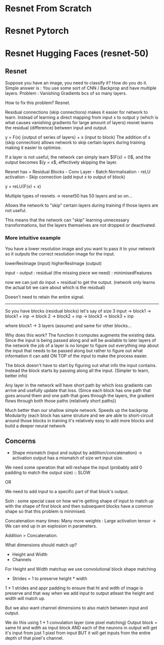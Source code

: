 # Resnet From Scratch
# Resnet Pytorch
# Resnet Hugging Faces (resnet-50)


## Resnet
Suppose you have an image, you need to classify it? How do you do it.
Simple answer is : You use some sort of CNN / Backprop and have multiple layers.
    Problem : Vanishing Gradients bcs of so many layers.

How to fix this problem?
Resnet.


Residual connections (skip connections) makes it easier for network to learn.
Instead of learning a direct mapping from input x to output y (which is what causes vanishing gradients for large amount of layers) resnet learns the residual (difference) between input and output.

y = F(x) {output of series of layers} + x (input to block)
The addition of x (skip connection) allows network to skip certain layers during training making it easier to optimise.

If a layer is not useful, the network can simply learn $(F(x) = 0\$, and the output becomes $(y = x\$, effectively skipping the layer.

Resnet has = Residual Blocks
    - Conv Layer
    - Batch Normalisation
    - reLU activation
    - Skip connection (add input x to output of block)

y = reLU(F(x) + x)

Multiple types of resnets -> resnet50 has 50 layers and so on...

Allows the network to "skip" certain layers during training if those layers are not useful.

This means that the network can "skip" learning unnecessary transformations, but the layers themselves are not dropped or deactivated.

### More intuitive example
You have a lower resolution image and you want to pass it to your network so it outputs the correct resolution image for the input.

lowerResImage (input)
higherResImage (output)

input - output : residual (the missing piece we need) : minimisedFeatures

now we can just do input + residual to get the output. (network only learns the actual bit we care about which is the residual)

Doesn't need to retain the entire signal.


---

So you have blocks (residual blocks) let's say of size 3
input -> block1 -> block1 + inp -> block 2 -> block2 + inp -> block3 -> block3 + inp

where block1 -> 3 layers (assume) and same for other blocks...

Why does this work?
The function it computes augments the existing data.
Since the input is being passed along and will be available to later layers of the network the job of a layer is no longer to figure out everything imp about the input that needs to be passed along but rather to figure out what information it can add ON TOP of the input to make the process easier.

The block doesn't have to start by figuring out what info the input contains.
Instead the block starts by passing along all the input.
(Simpler to learn, better info)

Any layer in the network will have short path by which loss gradients can arrive and usefully update that loss. (Since each block has one path that goes around them and one path that goes through the layers, the gradient flows through both those paths (relatively short paths))

Much better than our shallow simple network. 
Speeds up the backprop
Modularity (each block has same struture and we are able to short-circuit around those blocks in training it's relatively easy to add more blocks and build a deeper neural network

## Concerns
- Shape mismatch (input and output by addition/concatenation) -> activation output has a mismatch of size wrt input size.

We need some operation that will reshape the input (probably add 0 padding to match the output size) :: SLOW

OR

We need to add input to a specific part of that block's output.

Soln : some special case on how we're getting shape of input to match up with the shape of first block and then subsequent blocks have a common shape so that this problem is minimised.

Concatenation many times: Many more weights : Large activation tensor -> We can end up in an explosion in parameters.

Addition > Concatenation.

What dimensions should match up?
- Height and Width
- Channels 

For Height and Width matchup we use convolutional block shape matching
- Strides = 1 to preserve height * width

1 * 1 strides and appr padding to ensure that ht and wdth of image is preserve and that way when we add input to output atleast the height and width will match up.

But we also want channel dimensions to also match between input and output.

We do this using 1 * 1 convulation layer (one pixel matching) 
Output block = same ht and wdth as input block AND each of the neurons in output will get it's input from just 1 pixel from input
BUT it will get inputs from the entire depth of that pixel's channel.
